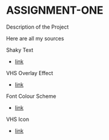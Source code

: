 # ASSIGNMENT-ONE 

Description of the Project 

Here are all my sources 

Shaky Text 
* [link](https://codemyui.com/pure-css-text-shake-animation/)

VHS Overlay Effect
* [link](https://codepen.io/igorpuppim/pen/JvywNx)

Font Colour Scheme 
* [link](https://colorswall.com/palette/23090/)

VHS Icon 
* [link](https://www.reddit.com/r/bindingofisaac/comments/64c0eh/vhs_tape_chance_to_fire_a_pixellooking_electric/)